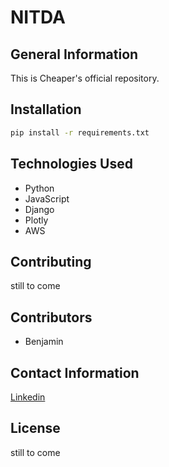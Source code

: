 # NITDA

## General Information
This is Cheaper's official repository.

## Installation

```bash
pip install -r requirements.txt
```


## Technologies Used
- Python
- JavaScript
- Django
- Plotly
- AWS


## Contributing
still to come



## Contributors
- Benjamin

## Contact Information
[Linkedin](https://www.linkedin.com/in/benjamin-ogbonna)


## License
still to come